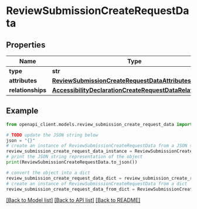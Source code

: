 # ReviewSubmissionCreateRequestData


## Properties

Name | Type | Description | Notes
------------ | ------------- | ------------- | -------------
**type** | **str** |  | 
**attributes** | [**ReviewSubmissionCreateRequestDataAttributes**](ReviewSubmissionCreateRequestDataAttributes.md) |  | [optional] 
**relationships** | [**AccessibilityDeclarationCreateRequestDataRelationships**](AccessibilityDeclarationCreateRequestDataRelationships.md) |  | 

## Example

```python
from openapi_client.models.review_submission_create_request_data import ReviewSubmissionCreateRequestData

# TODO update the JSON string below
json = "{}"
# create an instance of ReviewSubmissionCreateRequestData from a JSON string
review_submission_create_request_data_instance = ReviewSubmissionCreateRequestData.from_json(json)
# print the JSON string representation of the object
print(ReviewSubmissionCreateRequestData.to_json())

# convert the object into a dict
review_submission_create_request_data_dict = review_submission_create_request_data_instance.to_dict()
# create an instance of ReviewSubmissionCreateRequestData from a dict
review_submission_create_request_data_from_dict = ReviewSubmissionCreateRequestData.from_dict(review_submission_create_request_data_dict)
```
[[Back to Model list]](../README.md#documentation-for-models) [[Back to API list]](../README.md#documentation-for-api-endpoints) [[Back to README]](../README.md)


